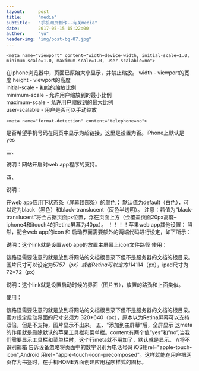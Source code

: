 ```yaml
---
layout:     post
title:      "media"
subtitle:   "手机网页制作--有关media"
date:       2017-05-15 15:22:00
author:     "yu"
header-img: "img/post-bg-07.jpg"
---
```


```
<meta name="viewport" content="width=device-width, initial-scale=1.0, minimum-scale=1.0, maximum-scale=1.0, user-scalable=no">   

```
在iphone浏览器中，页面已原始大小显示，并禁止缩放。
width - viewport的宽度 height - viewport的高度   
initial-scale - 初始的缩放比例  
minimum-scale - 允许用户缩放到的最小比例   
maximum-scale - 允许用户缩放到的最大比例  
user-scalable - 用户是否可以手动缩放

```
<meta name="format-detection" content="telephone=no">

```
是否希望手机号码在网页中显示为超链接，这里是设置为否。iPhone上默认是 yes

三、<meta name="apple-mobile-web-app-capable" content="yes" />

说明：网站开启对web app程序的支持。

四、<meta name="apple-mobile-web-app-status-bar-style" content="black" />

说明：

在web app应用下状态条（屏幕顶部条）的颜色；
默认值为default（白色），可以定为black（黑色）和black-translucent（灰色半透明）。
注意：若值为“black-translucent”将会占据页面px位置，浮在页面上方（会覆盖页面20px高度–iphone4和itouch4的Retina屏幕为40px）。
！！！！苹果web app其他设置：
当然，配合web app的icon 和 启动界面需要额外的两端代码进行设定，如下所示：

<link rel="apple-touch-icon-precomposed" href="iphone_milanoo.png" />
说明：这个link就是设置web app的放置主屏幕上icon文件路径
使用：

该路径需要注意的就是放到将网站的文档根目录下但不是服务器的文档的根目录。
图片尺寸可以设定为57*57（px）或者Retina可以定为114*114（px），ipad尺寸为72*72（px）
<link rel="apple-touch-startup-image" href="milanoo_startup.png" />
说明：这个link就是设置启动时候的界面（图片五），放置的路劲和上面类似。

使用：

该路径需要注意的就是放到将网站的文档根目录下但不是服务器的文档的根目录。
官方规定启动界面的尺寸必须为 320*640（px），原本以为Retina屏幕可以支持双倍，但是不支持，图片显示不出来。
五、<meta name="apple-touch-fullscreen" content="yes">"添加到主屏幕“后，全屏显示 <meta name="apple-mobile-web-app-capable" content="yes" />
这meta的作用就是删除默认的苹果工具栏和菜单栏。content有两个值”yes”和”no”,当我们需要显示工具栏和菜单栏时，这个行meta就不用加了，默认就是显示。
<meta content="telephone=no" name="format-detection" />
<meta content="email=no" name="format-detection" />//将不识别邮箱
告诉设备忽略将页面中的数字识别为电话号码
iOS用rel="apple-touch-icon",Android 用rel="apple-touch-icon-precomposed"。这样就能在用户把网页存为书签时，在手机HOME界面创建应用程序样式的图标。
